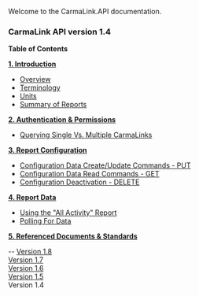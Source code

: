 Welcome to the CarmaLink.API documentation. 

<h3>CarmaLink API version 1.4</h3>

<b>Table of Contents</b>  
  
<b><a href="https://github.com/CarmaSys/CarmaLinkAPI/blob/1.4/introduction.md">1. Introduction</a></b>    
* <a href="https://github.com/CarmaSys/CarmaLinkAPI/blob/1.4/introduction.md">Overview</a>  
* <a href="https://github.com/CarmaSys/CarmaLinkAPI/blob/1.4/terminology.md">Terminology</a>  
* <a href="https://github.com/CarmaSys/CarmaLinkAPI/blob/1.4/units.md">Units</a>  
* <a href="https://github.com/CarmaSys/CarmaLinkAPI/blob/1.4/summaryOfReports.md">Summary of Reports</a>   
  
<b><a href="https://github.com/CarmaSys/CarmaLinkAPI/blob/1.4/authenticationAndPermissions.md">2. Authentication & Permissions</a></b>  
* <a href="https://github.com/CarmaSys/CarmaLinkAPI/blob/1.4/queryingSingleVsMultipleCarmaLinks.md">Querying Single Vs. Multiple CarmaLinks</a>  
  
<b><a href="https://github.com/CarmaSys/CarmaLinkAPI/blob/1.4/reportConfiguration.md">3. Report Configuration</a></b>  
* <a href="https://github.com/CarmaSys/CarmaLinkAPI/blob/1.4/configurationDataCreateUpdateCommandsPUT.md">Configuration Data Create/Update Commands - PUT</a>  
* <a href="https://github.com/CarmaSys/CarmaLinkAPI/blob/1.4/configurationDataReadCommandsGET.md">Configuration Data Read Commands - GET</a>  
* <a href="https://github.com/CarmaSys/CarmaLinkAPI/blob/1.4/configurationDeactivationDELETE.md">Configuration Deactivation - DELETE</a>  
  
<b><a href="https://github.com/CarmaSys/CarmaLinkAPI/blob/1.4/reportData.md">4. Report Data</a></b>  
* <a href="https://github.com/CarmaSys/CarmaLinkAPI/blob/1.4/usingTheAllActivityReport.md">Using the "All Activity" Report</a>  
* <a href="https://github.com/CarmaSys/CarmaLinkAPI/blob/1.4/pollingForData.md">Polling For Data</a>  
  
<b><a href="https://github.com/CarmaSys/CarmaLinkAPI/blob/1.4/referencedDocumentsAndStandards.md">5. Referenced Documents & Standards</a></b>  

-- 
<a href="https://github.com/CarmaSys/CarmaLinkAPI/tree/1.8">Version 1.8</a>  
<a href="https://github.com/CarmaSys/CarmaLinkAPI/tree/1.7">Version 1.7</a>  
<a href="https://github.com/CarmaSys/CarmaLinkAPI/tree/1.6">Version 1.6</a>  
<a href="https://github.com/CarmaSys/CarmaLinkAPI/tree/1.5">Version 1.5</a>  
Version 1.4  
